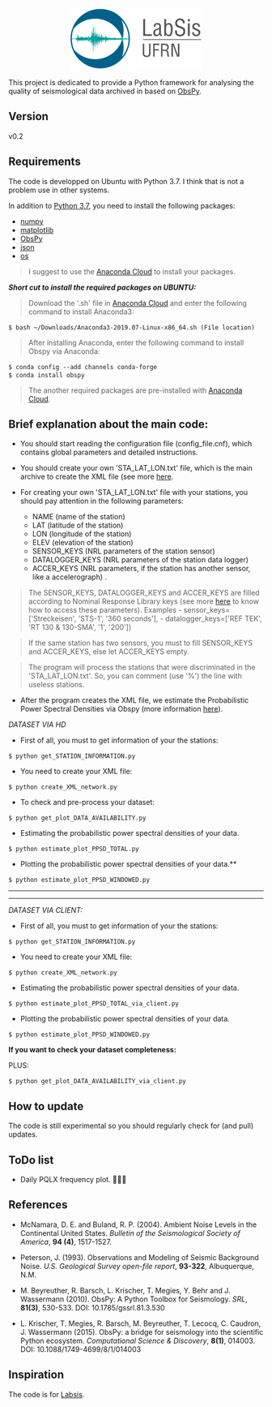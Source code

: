 <p align="center">
  <img src="labsis_logo.png">
</p>

This project is dedicated to provide a Python framework for analysing the quality of
seismological data archived in  based on [ObsPy](https://github.com/obspy/obspy/wiki).

Version
---------
v0.2

Requirements
------------
The code is developped on Ubuntu with Python 3.7. I think that is not a problem use in other systems.

In addition to [Python 3.7](https://docs.python.org/3/), you need
to install the following packages: 

- [numpy](http://www.numpy.org/)
- [matplotlib](http://matplotlib.org/)
- [ObsPy](https://github.com/obspy/obspy/wiki)
- [json](https://docs.python.org/3/library/json.html)
- [os](https://docs.python.org/3/library/os.html)

> I suggest to use the [Anaconda Cloud](https://anaconda.org/) to install your packages.


***Short cut to install the required packages on UBUNTU:***

> Download the '.sh' file in [Anaconda Cloud](https://anaconda.org/) and enter the following command to install Anaconda3:

```shell
$ bash ~/Downloads/Anaconda3-2019.07-Linux-x86_64.sh (File location)
```

> After installing Anaconda, enter the following command to install Obspy via Anaconda:

```shell
$ conda config --add channels conda-forge
$ conda install obspy
```

> The another required packages are pre-installed with [Anaconda Cloud](https://anaconda.org/).


Brief explanation about the main code:
---------------------------------------

- You should start reading the configuration file (config_file.cnf), which contains global parameters and detailed instructions.

- You should create your own 'STA_LAT_LON.txt' file, which is the main archive to create the XML file (see more [here](https://docs.obspy.org/tutorial/code_snippets/stationxml_file_from_scratch.html).

- For creating your own 'STA_LAT_LON.txt' file with your stations, you should pay attention in the following parameters:

	- NAME (name of the station)
	- LAT (latitude of the station)
	- LON (longitude of the station)
	- ELEV (elevation of the station)
	- SENSOR_KEYS (NRL parameters of the station sensor)
	- DATALOGGER_KEYS (NRL parameters of the station data logger)
	- ACCER_KEYS (NRL parameters, if the station has another sensor, like a accelerograph) .

> The SENSOR_KEYS, DATALOGGER_KEYS and ACCER_KEYS are filled according to Nominal Response Library keys (see more [here](http://docs.obspy.org/packages/obspy.clients.nrl.html) to know how to access these parameters). Examples
	- sensor_keys=['Streckeisen', 'STS-1', '360 seconds'],
    - datalogger_keys=['REF TEK', 'RT 130 & 130-SMA', '1', '200'])

> If the same station has two sensors, you must to fill SENSOR_KEYS and ACCER_KEYS, else let ACCER_KEYS empty.

> The program will process the stations that were discriminated in the 'STA_LAT_LON.txt'. So, you can comment (use '%') the line with useless stations.

- After the program creates the XML file, we estimate the Probabilistic Power Spectral Densities via Obspy (more information [here](https://docs.obspy.org/tutorial/code_snippets/probabilistic_power_spectral_density.html)).  

*DATASET VIA HD*

- First of all, you must to get information of your the stations:

```shell
$ python get_STATION_INFORMATION.py
```

- You need to create your XML file:

```shell
$ python create_XML_network.py
```

- To check and pre-process your dataset:

```shell
$ python get_plot_DATA_AVAILABILITY.py
```

- Estimating the probabilistic power spectral densities of your data.

```shell
$ python estimate_plot_PPSD_TOTAL.py
```

- Plotting the probabilistic power spectral densities of your data.**

```shell
$ python estimate_plot_PPSD_WINDOWED.py
```

---------------------------------------
---------------------------------------

*DATASET VIA CLIENT:*

- First of all, you must to get information of your the stations:

```shell
$ python get_STATION_INFORMATION.py
```

- You need to create your XML file:

```shell
$ python create_XML_network.py
```

- Estimating the probabilistic power spectral densities of your data.

```shell
$ python estimate_plot_PPSD_TOTAL_via_client.py
```

- Plotting the probabilistic power spectral densities of your data.

```shell
$ python estimate_plot_PPSD_WINDOWED.py
```

**If you want to check your dataset completeness:**

PLUS: 

```shell
$ python get_plot_DATA_AVAILABILITY_via_client.py
```

How to update
-------------
The code is still experimental so you should regularly check for (and pull) updates.

ToDo list
-------------
- Daily PQLX frequency plot. 🔨🔨🔨

References
----------

- McNamara, D. E. and Buland, R. P. (2004).
Ambient Noise Levels in the Continental United States.
*Bulletin of the Seismological Society of America*, **94 (4)**, 1517-1527.

- Peterson, J. (1993).
Observations and Modeling of Seismic Background Noise.
*U.S. Geological Survey open-file report*, **93-322**, Albuquerque, N.M.


- M. Beyreuther, R. Barsch, L. Krischer, T. Megies, Y. Behr and J. Wassermann (2010).
ObsPy: A Python Toolbox for Seismology.
*SRL*, **81(3)**, 530-533. DOI: 10.1785/gssrl.81.3.530


- L. Krischer, T. Megies, R. Barsch, M. Beyreuther, T. Lecocq, C. Caudron, J. Wassermann (2015).
ObsPy: a bridge for seismology into the scientific Python ecosystem.
*Computational Science & Discovery*, **8(1)**, 014003. DOI: 10.1088/1749-4699/8/1/014003


Inspiration
----------
The code is for [Labsis](http://www.labsis.ufrn.br/). 
